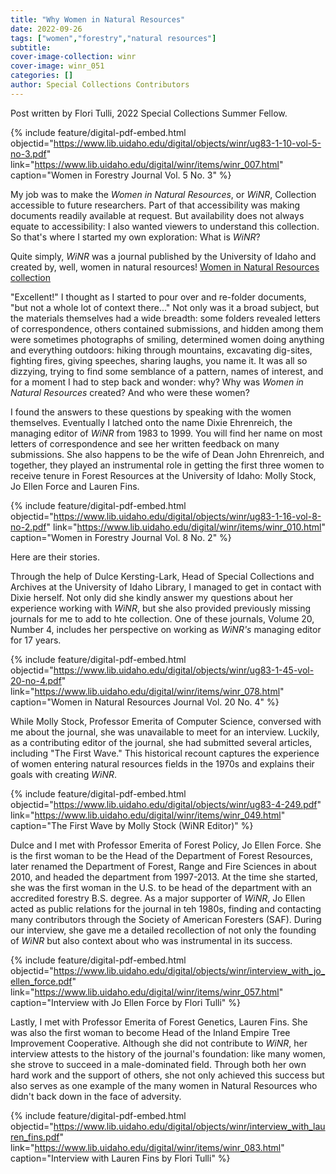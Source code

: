 ```yaml
---
title: "Why Women in Natural Resources"
date: 2022-09-26
tags: ["women","forestry","natural resources"]
subtitle: 
cover-image-collection: winr
cover-image: winr_051
categories: []
author: Special Collections Contributors
---
```


Post written by Flori Tulli, 2022 Special Collections Summer Fellow. 

{% include feature/digital-pdf-embed.html objectid="https://www.lib.uidaho.edu/digital/objects/winr/ug83-1-10-vol-5-no-3.pdf" link="https://www.lib.uidaho.edu/digital/winr/items/winr_007.html" caption="Women in Forestry Journal Vol. 5 No. 3" %}

My job was to make the *Women in Natural Resources*, or *WiNR*, Collection accessible to future researchers. Part of that accessibility was making documents readily available at request. But availability does not always equate to accessibility: I also wanted viewers to understand this collection. So that's where I started my own exploration: What is *WiNR*?

Quite simply, *WiNR* was a journal published by the University of Idaho and created by, well, women in natural resources! [Women in Natural Resources collection](https://archiveswest.orbiscascade.org/ark:80444/xv702668)

"Excellent!" I thought as I started to pour over and re-folder documents, "but not a whole lot of context there..." Not only was it a broad subject, but the materials themselves had a wide breadth: some folders revealed letters of correspondence, others contained submissions, and hidden among them were sometimes photographs of smiling, determined women doing anything and everything outdoors: hiking through mountains, excavating dig-sites, fighting fires, giving speeches, sharing laughs, you name it. It was all so dizzying, trying to find some semblance of a pattern, names of interest, and for a moment I had to step back and wonder: why? Why was *Women in Natural Resources* created? And who were these women?

I found the answers to these questions by speaking with the women themselves. Eventually I latched onto the name Dixie Ehrenreich, the managing editor of *WiNR* from 1983 to 1999. You will find her name on most letters of correspondence and see her written feedback on many submissions. She also happens to be the wife of Dean John Ehrenreich, and together, they played an instrumental role in getting the first three women to receive tenure in Forest Resources at the University of Idaho: Molly Stock, Jo Ellen Force and Lauren Fins. 

{% include feature/digital-pdf-embed.html objectid="https://www.lib.uidaho.edu/digital/objects/winr/ug83-1-16-vol-8-no-2.pdf" link="https://www.lib.uidaho.edu/digital/winr/items/winr_010.html" caption="Women in Forestry Journal Vol. 8 No. 2" %}

Here are their stories.

Through the help of Dulce Kersting-Lark, Head of Special Collections and Archives at the University of Idaho Library, I managed to get in contact with Dixie herself. Not only did she kindly answer my questions about her experience working with *WiNR*, but she also provided previously missing journals for me to add to hte collection. One of these journals, Volume 20, Number 4, includes her perspective on working as *WiNR's* managing editor for 17 years. 

{% include feature/digital-pdf-embed.html objectid="https://www.lib.uidaho.edu/digital/objects/winr/ug83-1-45-vol-20-no-4.pdf" link="https://www.lib.uidaho.edu/digital/winr/items/winr_078.html" caption="Women in Natural Resources Journal Vol. 20 No. 4" %}

While Molly Stock, Professor Emerita of Computer Science, conversed with me about the journal, she was unavailable to meet for an interview. Luckily, as a contributing editor of the journal, she had submitted several articles, including "The First Wave." This historical recount captures the experience of women entering natural resources fields in the 1970s and explains their goals with creating *WiNR*.

{% include feature/digital-pdf-embed.html objectid="https://www.lib.uidaho.edu/digital/objects/winr/ug83-4-249.pdf" link="https://www.lib.uidaho.edu/digital/winr/items/winr_049.html" caption="The First Wave by Molly Stock (WiNR Editor)" %}

Dulce and I met with Professor Emerita of Forest Policy, Jo Ellen Force. She is the first woman to be the Head of the Department of Forest Resources, later renamed the Department of Forest, Range and Fire Sciences in about 2010, and headed the department from 1997-2013. At the time she started, she was the first woman in the U.S. to be head of the department with an accredited forestry B.S. degree. As a major supporter of *WiNR*, Jo Ellen acted as public relations for the journal in teh 1980s, finding and contacting many contributors through the Society of American Foresters (SAF). During our interview, she gave me a detailed recollection of not only the founding of *WiNR* but also context about who was instrumental in its success. 

{% include feature/digital-pdf-embed.html objectid="https://www.lib.uidaho.edu/digital/objects/winr/interview_with_jo_ellen_force.pdf" link="https://www.lib.uidaho.edu/digital/winr/items/winr_057.html" caption="Interview with Jo Ellen Force by Flori Tulli" %}

Lastly, I met with Professor Emerita of Forest Genetics, Lauren Fins. She was also the first woman to become Head of the Inland Empire Tree Improvement Cooperative. Although she did not contribute to *WiNR*, her interview attests to the history of the journal's foundation: like many women, she strove to succeed in a male-dominated field. Through both her own hard work and the support of others, she not only achieved this success but also serves as one example of the many women in Natural Resources who didn't back down in the face of adversity. 

{% include feature/digital-pdf-embed.html objectid="https://www.lib.uidaho.edu/digital/objects/winr/interview_with_lauren_fins.pdf" link="https://www.lib.uidaho.edu/digital/winr/items/winr_083.html" caption="Interview with Lauren Fins by Flori Tulli" %}